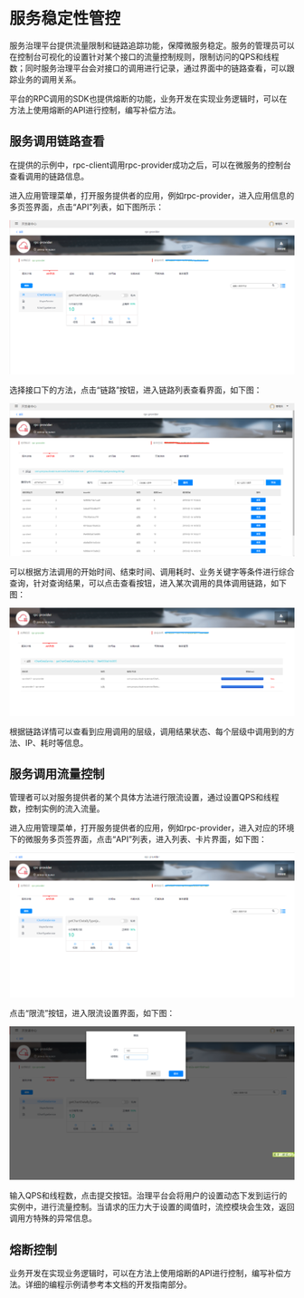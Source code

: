# 服务稳定性管控
服务治理平台提供流量限制和链路追踪功能，保障微服务稳定。服务的管理员可以在控制台可视化的设置针对某个接口的流量控制规则，限制访问的QPS和线程数；同时服务治理平台会对接口的调用进行记录，通过界面中的链路查看，可以跟踪业务的调用关系。

平台的RPC调用的SDK也提供熔断的功能，业务开发在实现业务逻辑时，可以在方法上使用熔断的API进行控制，编写补偿方法。

## 服务调用链路查看
在提供的示例中，rpc-client调用rpc-provider成功之后，可以在微服务的控制台查看调用的链路信息。

进入应用管理菜单，打开服务提供者的应用，例如rpc-provider，进入应用信息的多页签界面，点击“API”列表，如下图所示：

![](image/apilist.png)

选择接口下的方法，点击“链路”按钮，进入链路列表查看界面，如下图：

![](image/llck.png)

可以根据方法调用的开始时间、结束时间、调用耗时、业务关键字等条件进行综合查询，针对查询结果，可以点击查看按钮，进入某次调用的具体调用链路，如下图：

![](image/llxq.png)

根据链路详情可以查看到应用调用的层级，调用结果状态、每个层级中调用到的方法、IP、耗时等信息。

## 服务调用流量控制

管理者可以对服务提供者的某个具体方法进行限流设置，通过设置QPS和线程数，控制实例的流入流量。

进入应用管理菜单，打开服务提供者的应用，例如rpc-provider，进入对应的环境下的微服务多页签界面，点击“API”列表，进入列表、卡片界面，如下图：

![](image/apicard.png)

点击“限流”按钮，进入限流设置界面，如下图：

![](image/xlsz.png)

输入QPS和线程数，点击提交按钮。治理平台会将用户的设置动态下发到运行的实例中，进行流量控制。当请求的压力大于设置的阈值时，流控模块会生效，返回调用方特殊的异常信息。


## 熔断控制
业务开发在实现业务逻辑时，可以在方法上使用熔断的API进行控制，编写补偿方法。详细的编程示例请参考本文档的开发指南部分。




